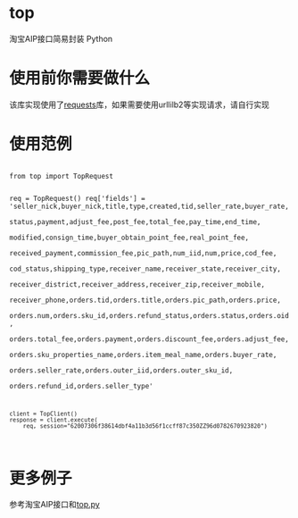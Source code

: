 top
===

淘宝AIP接口简易封装 Python

使用前你需要做什么
=================

该库实现使用了[requests](https://pypi.python.org/pypi/requests)库，如果需要使用urllilb2等实现请求，请自行实现

使用范例
=======

<code>
from top import TopRequest

req = TopRequest()
    req['fields'] = 'seller_nick,buyer_nick,title,type,created,tid,seller_rate,buyer_rate,\
                     status,payment,adjust_fee,post_fee,total_fee,pay_time,end_time,\
                     modified,consign_time,buyer_obtain_point_fee,real_point_fee,\
                     received_payment,commission_fee,pic_path,num_iid,num,price,cod_fee,\
                     cod_status,shipping_type,receiver_name,receiver_state,receiver_city,\
                     receiver_district,receiver_address,receiver_zip,receiver_mobile,\
                     receiver_phone,orders.tid,orders.title,orders.pic_path,orders.price,\
                     orders.num,orders.sku_id,orders.refund_status,orders.status,orders.oid,\
                     orders.total_fee,orders.payment,orders.discount_fee,orders.adjust_fee,\
                     orders.sku_properties_name,orders.item_meal_name,orders.buyer_rate,\
                     orders.seller_rate,orders.outer_iid,orders.outer_sku_id,\
                     orders.refund_id,orders.seller_type'

    client = TopClient()
    response = client.execute(
        req, session="62007306f38614dbf4a11b3d56f1ccff87c350ZZ96d0782670923820")
</code>

更多例子
=====

参考淘宝AIP接口和[top.py](https://github.com/thomashuang/top/blob/master/top.py)


